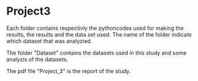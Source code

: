 # Project3

Each folder contains respectivly the pythoncodes used for making the results, the results and the data set used. 
The name of the folder indicate which dataset that was analyzied.

The folder "Dataset" contains the datasets used in this study and some analyzis of the datasets.

The pdf file "Project_3" is the report of the study.
